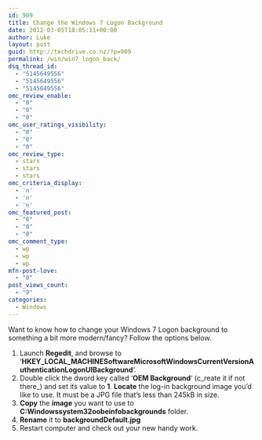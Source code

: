 ```yaml
---
id: 909
title: Change the Windows 7 Logon Background
date: 2012-03-05T18:05:11+00:00
author: Luke
layout: post
guid: http://techdrive.co.nz/?p=909
permalink: /win/win7_logon_back/
dsq_thread_id:
  - "5145649556"
  - "5145649556"
  - "5145649556"
omc_review_enable:
  - "0"
  - "0"
  - "0"
omc_user_ratings_visibility:
  - "0"
  - "0"
  - "0"
omc_review_type:
  - stars
  - stars
  - stars
omc_criteria_display:
  - 'n'
  - 'n'
  - 'n'
omc_featured_post:
  - "0"
  - "0"
  - "0"
omc_comment_type:
  - wp
  - wp
  - wp
mfn-post-love:
  - "0"
post_views_count:
  - "9"
categories:
  - Windows
---
```

Want to know how to change your Windows 7 Logon background to something a bit more modern/fancy? Follow the options below.

  1. Launch **Regedit**, and browse to &#8216;**HKEY\_LOCAL\_MACHINESoftwareMicrosoftWindowsCurrentVersionAuthenticationLogonUIBackground**&#8216;.
  2. Double click the dword key called &#8216;**OEM Background**&#8216; (c_reate it if not there_) and set its value to **1**. **Locate** the log-in background image you&#8217;d like to use. It must be a JPG file that&#8217;s less than 245kB in size.
  3. **Copy** the **image** you want to use to **C:Windowssystem32oobeinfobackgrounds** folder.
  4. **Rename** it to **backgroundDefault.jpg**
  5. Restart computer and check out your new handy work.